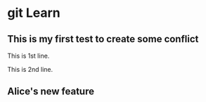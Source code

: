 # git Learn

## This is my first test to create some conflict

This is 1st line.

This is 2nd line.

## Alice's new feature
